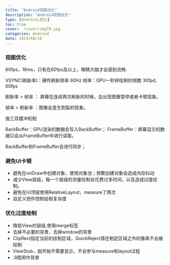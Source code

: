 ```yaml
---
title: "Android视图优化"
description: "Android视图优化"
type: [Android,优化]
toc: true
cover:  /cover/img78.jpg
categories: Android
date: 2019/08/16
---
```


### 视图优化

60fps，16ms，只有在60fps及以上，眼睛大脑才会感到流畅.

VSYNC(刷新率)：硬件刷新频率 60Hz
帧率：GPU一秒钟绘制的帧数 30fpd, 60fps

刷新率 > 帧率 ： 屏幕在连续两次刷新的时候，会出现图像暂停或者卡顿现象。

帧率 > 刷新率 ：图像会差生割裂的现象。
<!--more-->
施工双缓冲机制

BackBuffer：GPU渲染的数据会写入BackBuffer；
FrameBuffer：屏幕显示的数据只会从FrameBuffer中进行读取。

BackBuffer和FrameBuffer会进行同步；


### 避免UI卡顿

* 避免在onDraw中创建对象，使用对象池；频繁创建对象会造成内存抖动
* 减少View层级，每一个层级的测量绘制会花费过多时间，以及造成过度绘制。
* 避免在UI顶层使用RelativeLayout，measure了两次
* 自定义控件控制绘制复杂度

### 优化过度绘制

* 降低View的层级,使用merge标签
* 去掉不必要的背景，去掉window的背景
* ClipRect指定当前的绘制区域，QuickReject落在制定区域之外的像素不会被绘制
* ViewStub，刚开始不需要显示，不会参与measure和layout过程
* .9图用作背景